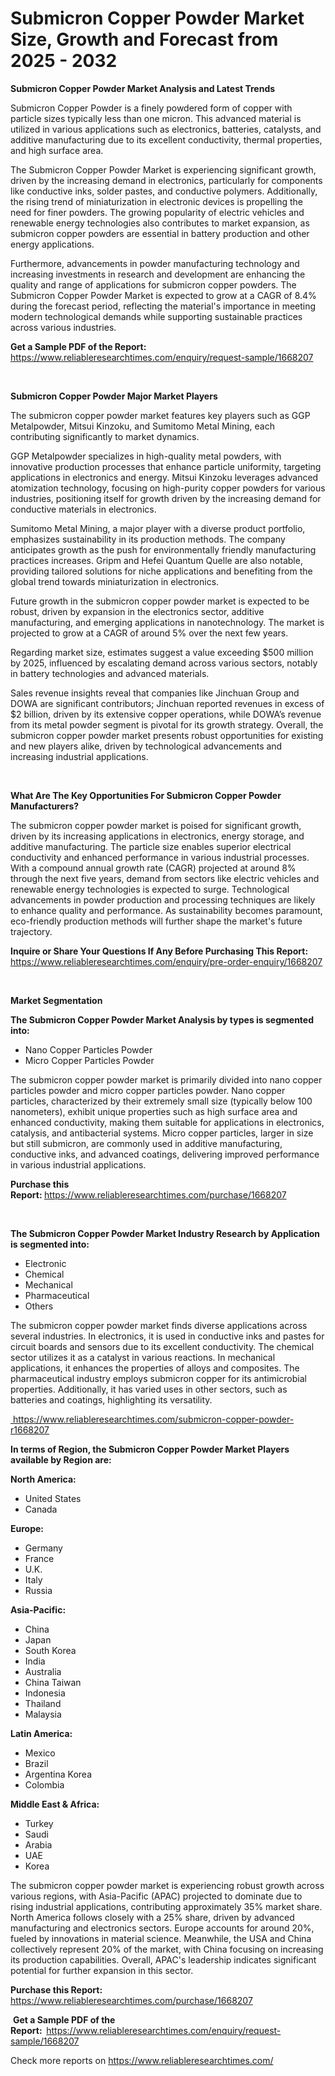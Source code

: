 <p><h1>Submicron Copper Powder Market Size, Growth and Forecast from 2025 - 2032</h1></p><p><strong>Submicron Copper Powder Market Analysis and Latest Trends</strong></p>
<p><p>Submicron Copper Powder is a finely powdered form of copper with particle sizes typically less than one micron. This advanced material is utilized in various applications such as electronics, batteries, catalysts, and additive manufacturing due to its excellent conductivity, thermal properties, and high surface area. </p><p>The Submicron Copper Powder Market is experiencing significant growth, driven by the increasing demand in electronics, particularly for components like conductive inks, solder pastes, and conductive polymers. Additionally, the rising trend of miniaturization in electronic devices is propelling the need for finer powders. The growing popularity of electric vehicles and renewable energy technologies also contributes to market expansion, as submicron copper powders are essential in battery production and other energy applications.</p><p>Furthermore, advancements in powder manufacturing technology and increasing investments in research and development are enhancing the quality and range of applications for submicron copper powders. The Submicron Copper Powder Market is expected to grow at a CAGR of 8.4% during the forecast period, reflecting the material's importance in meeting modern technological demands while supporting sustainable practices across various industries.</p></p>
<p><strong>Get a Sample PDF of the Report:&nbsp;</strong> <a href="https://www.reliableresearchtimes.com/enquiry/request-sample/1668207?utm_campaign=2720&utm_medium=2&utm_source=Github&utm_content=ia&utm_term=08032025&utm_id=submicron-copper-powder">https://www.reliableresearchtimes.com/enquiry/request-sample/1668207</a></p>
<p>&nbsp;</p>
<p><strong>Submicron Copper Powder Major Market Players</strong></p>
<p><p>The submicron copper powder market features key players such as GGP Metalpowder, Mitsui Kinzoku, and Sumitomo Metal Mining, each contributing significantly to market dynamics. </p><p>GGP Metalpowder specializes in high-quality metal powders, with innovative production processes that enhance particle uniformity, targeting applications in electronics and energy. Mitsui Kinzoku leverages advanced atomization technology, focusing on high-purity copper powders for various industries, positioning itself for growth driven by the increasing demand for conductive materials in electronics.</p><p>Sumitomo Metal Mining, a major player with a diverse product portfolio, emphasizes sustainability in its production methods. The company anticipates growth as the push for environmentally friendly manufacturing practices increases. Gripm and Hefei Quantum Quelle are also notable, providing tailored solutions for niche applications and benefiting from the global trend towards miniaturization in electronics.</p><p>Future growth in the submicron copper powder market is expected to be robust, driven by expansion in the electronics sector, additive manufacturing, and emerging applications in nanotechnology. The market is projected to grow at a CAGR of around 5% over the next few years.</p><p>Regarding market size, estimates suggest a value exceeding $500 million by 2025, influenced by escalating demand across various sectors, notably in battery technologies and advanced materials. </p><p>Sales revenue insights reveal that companies like Jinchuan Group and DOWA are significant contributors; Jinchuan reported revenues in excess of $2 billion, driven by its extensive copper operations, while DOWA’s revenue from its metal powder segment is pivotal for its growth strategy. Overall, the submicron copper powder market presents robust opportunities for existing and new players alike, driven by technological advancements and increasing industrial applications.</p></p>
<p>&nbsp;</p>
<p><strong>What Are The Key Opportunities For Submicron Copper Powder Manufacturers?</strong></p>
<p><p>The submicron copper powder market is poised for significant growth, driven by its increasing applications in electronics, energy storage, and additive manufacturing. The particle size enables superior electrical conductivity and enhanced performance in various industrial processes. With a compound annual growth rate (CAGR) projected at around 8% through the next five years, demand from sectors like electric vehicles and renewable energy technologies is expected to surge. Technological advancements in powder production and processing techniques are likely to enhance quality and performance. As sustainability becomes paramount, eco-friendly production methods will further shape the market's future trajectory.</p></p>
<p><strong>Inquire or Share Your Questions If Any Before Purchasing This Report:</strong> <a href="https://www.reliableresearchtimes.com/enquiry/pre-order-enquiry/1668207?utm_campaign=2720&utm_medium=2&utm_source=Github&utm_content=ia&utm_term=08032025&utm_id=submicron-copper-powder">https://www.reliableresearchtimes.com/enquiry/pre-order-enquiry/1668207</a></p>
<p>&nbsp;</p>
<p><strong>Market Segmentation</strong></p>
<p><strong>The Submicron Copper Powder Market Analysis by types is segmented into:</strong></p>
<p><ul><li>Nano Copper Particles Powder</li><li>Micro Copper Particles Powder</li></ul></p>
<p><p>The submicron copper powder market is primarily divided into nano copper particles powder and micro copper particles powder. Nano copper particles, characterized by their extremely small size (typically below 100 nanometers), exhibit unique properties such as high surface area and enhanced conductivity, making them suitable for applications in electronics, catalysis, and antibacterial systems. Micro copper particles, larger in size but still submicron, are commonly used in additive manufacturing, conductive inks, and advanced coatings, delivering improved performance in various industrial applications.</p></p>
<p><strong>Purchase this Report:&nbsp;</strong><a href="https://www.reliableresearchtimes.com/purchase/1668207?utm_campaign=2720&utm_medium=2&utm_source=Github&utm_content=ia&utm_term=08032025&utm_id=submicron-copper-powder">https://www.reliableresearchtimes.com/purchase/1668207</a></p>
<p>&nbsp;</p>
<p><strong>The Submicron Copper Powder Market Industry Research by Application is segmented into:</strong></p>
<p><ul><li>Electronic</li><li>Chemical</li><li>Mechanical</li><li>Pharmaceutical</li><li>Others</li></ul></p>
<p><p>The submicron copper powder market finds diverse applications across several industries. In electronics, it is used in conductive inks and pastes for circuit boards and sensors due to its excellent conductivity. The chemical sector utilizes it as a catalyst in various reactions. In mechanical applications, it enhances the properties of alloys and composites. The pharmaceutical industry employs submicron copper for its antimicrobial properties. Additionally, it has varied uses in other sectors, such as batteries and coatings, highlighting its versatility.</p></p>
<p><a href="https://www.reliableresearchtimes.com/submicron-copper-powder-r1668207?utm_campaign=2720&utm_medium=2&utm_source=Github&utm_content=ia&utm_term=08032025&utm_id=submicron-copper-powder">&nbsp;https://www.reliableresearchtimes.com/submicron-copper-powder-r1668207</a></p>
<p><strong>In terms of Region, the Submicron Copper Powder Market Players available by Region are:</strong></p>
<p>
    <p> <strong> North America: </strong>
        <ul>
            <li>United States</li>
            <li>Canada</li>
        </ul>
        </p> 
    <p> <strong> Europe: </strong>
        <ul>
            <li>Germany</li>
            <li>France</li>
            <li>U.K.</li>
            <li>Italy</li>
            <li>Russia</li>
        </ul>
        </p> 
    <p> <strong> Asia-Pacific: </strong>
        <ul>
            <li>China</li>
            <li>Japan</li>
            <li>South Korea</li>
            <li>India</li>
            <li>Australia</li>
            <li>China Taiwan</li>
            <li>Indonesia</li>
            <li>Thailand</li>
            <li>Malaysia</li>
        </ul>
        </p> 
    <p> <strong> Latin America: </strong>
        <ul>
            <li>Mexico</li>
            <li>Brazil</li>
            <li>Argentina Korea</li>
            <li>Colombia</li>
        </ul>
        </p> 
    <p> <strong> Middle East & Africa: </strong>
        <ul>
            <li>Turkey</li>
            <li>Saudi</li>
            <li>Arabia</li>
            <li>UAE</li>
            <li>Korea</li>
        </ul>
    </p>
    </p>
<p><p>The submicron copper powder market is experiencing robust growth across various regions, with Asia-Pacific (APAC) projected to dominate due to rising industrial applications, contributing approximately 35% market share. North America follows closely with a 25% share, driven by advanced manufacturing and electronics sectors. Europe accounts for around 20%, fueled by innovations in material science. Meanwhile, the USA and China collectively represent 20% of the market, with China focusing on increasing its production capabilities. Overall, APAC's leadership indicates significant potential for further expansion in this sector.</p></p>
<p><strong>Purchase this Report: </strong><a href="https://www.reliableresearchtimes.com/purchase/1668207?utm_campaign=2720&utm_medium=2&utm_source=Github&utm_content=ia&utm_term=08032025&utm_id=submicron-copper-powder">https://www.reliableresearchtimes.com/purchase/1668207</a></p>
<p>&nbsp;<strong>Get a Sample PDF of the Report:&nbsp;&nbsp;</strong><a href="https://www.reliableresearchtimes.com/enquiry/request-sample/1668207?utm_campaign=2720&utm_medium=2&utm_source=Github&utm_content=ia&utm_term=08032025&utm_id=submicron-copper-powder">https://www.reliableresearchtimes.com/enquiry/request-sample/1668207</a></p>
<p><strong></strong></p>
<p>Check more reports on <a href="https://www.reliableresearchtimes.com/?utm_campaign=2720&utm_medium=2&utm_source=Github&utm_content=ia&utm_term=08032025&utm_id=submicron-copper-powder">https://www.reliableresearchtimes.com/</a></p>
